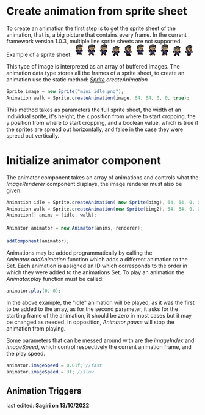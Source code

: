 # Create animation from sprite sheet
To create an animation the first step is to get the sprite sheet of the animation, that is, a big picture that contains every frame. In the current framework version 1.0.3, multiple line sprite sheets are not supported.
Example of a sprite sheet:
![spritesheet](miniwalk.png)

This type of image is interpreted as an array of buffered images.
The animation data type stores all the frames of a sprite sheet, to create an animation use the static method: _[Sprite](Sprites.md).createAnimation_
```java
Sprite image = new Sprite("mini idle.png");
Animation walk = Sprite.createAnimation(image, 64, 64, 0, 0, true);
```
This method takes as parameters the full sprite sheet, the width of an individual sprite, it's height, the x position from where to start cropping, the y position from where to start cropping, and a boolean value, which is true if the sprites are spread out horizontally, and false in the case they were spread out vertically.

# Initialize animator component
The animator component takes an array of animations and controls what the _ImageRenderer_ component displays, the image renderer must also be given.
```java
Animation idle = Sprite.createAnimation( new Sprite(bimg), 64, 64, 0, 0, true);
Animation walk = Sprite.createAnimation(new Sprite(bimg2), 64, 64, 0, 0, true);
Animation[] anims = {idle, walk};

Animator animator = new Animator(anims, renderer);

addComponent(animator);
```
Animations may be added programmatically by calling the _Animator.addAnimation_ function which adds a different animation to the Set. Each animation is assigned an ID which corresponds to the order in which they were added to the animations Set.
To play an animation the _Animator.play_ function must be called:
```java
animator.play(0, 0);
```
In the above example, the "idle" animation will be played, as it was the first to be added to the array, as for the second parameter, it asks for the starting frame of the animation, it should be zero in most cases but it may be changed as needed.
In opposition, _Animator.pause_ will stop the animation from playing.

Some parameters that can be messed around with are the _imageIndex_ and _imageSpeed_, which control respectively the current animation frame, and the play speed.

```java
animator.imageSpeed = 0.01f; //fast
animator.imageSpeed = 3f; //slow
```

## Animation Triggers


last edited: **Sagiri on 13/10/2022**